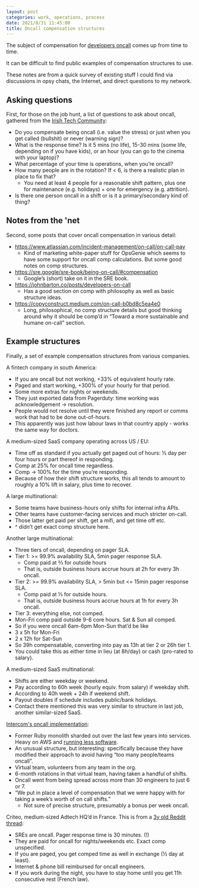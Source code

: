 ```yaml
---
layout: post
categories: work, operations, process
date: 2021/8/31 11:45:00
title: Oncall compensation structures
---
```


The subject of compensation for [developers
oncall](https://johnbarton.co/posts/developers-on-call) comes up from time to
time.

It can be difficult to find public examples of compensation structures to use.

These notes are from a quick survey of existing stuff I could find via
discussions in opsy chats, the Internet, and direct questions to my network.

## Asking questions

First, for those on the job hunt, a list of questions to ask about oncall, gathered from the [Irish Tech Community](https://irishtechcommunity.com/):

*   Do you compensate being oncall (i.e. value the stress) or just when you get called (bullshit) or never (warning sign)?
*   What is the response time? Is it 5 mins (no life), 15-30 mins (some life, depending on if you have kids), or an hour (you can go to the cinema with your laptop)?
*   What percentage of your time is operations, when you’re oncall?
*   How many people are in the rotation? If < 6, is there a realistic plan in place to fix that?
    *   You need at least 4 people for a reasonable shift pattern, plus one for maintenance (e.g. holidays) + one for emergency (e.g. attrition).
*   Is there one person oncall in a shift or is it a primary/secondary kind of thing?

## Notes from the 'net

Second, some posts that cover oncall compensation in various detail: 

*   <https://www.atlassian.com/incident-management/on-call/on-call-pay>
    *   Kind of marketing white-paper stuff for OpsGenie which seems to have some support for oncall comp calculations. But some good notes on comp structures.
*   <https://sre.google/sre-book/being-on-call/#compensation>
    *   Google’s (short) take on it in the SRE book.
*   <https://johnbarton.co/posts/developers-on-call>
    *   Has a good section on comp with philosophy as well as basic structure ideas.
*   <https://copyconstruct.medium.com/on-call-b0bd8c5ea4e0>
    *   Long, philosophical, no comp structure details but good thinking around why it should be comp’d in “Toward a more sustainable and humane on-call” section.

## Example structures

Finally, a set of example compensation structures from various companies.

A fintech company in south America:

*   If you are oncall but not working, +33% of equivalent hourly rate.
*   Paged and start working, +300% of your hourly for that period.
*   Some more extras for nights or weekends.
*   They just exported data from Pagerduty: time working was acknowledgement → resolution.
*   People would not resolve until they were finished any report or comms work that had to be done out-of-hours.
*   This apparently was just how labour laws in that country apply - works the same way for doctors.

A medium-sized SaaS company operating across US / EU:

*   Time off as standard if you actually get paged out of hours: ½ day per four hours or part thereof in responding.
*   Comp at 25% for oncall time regardless.
*   Comp → 100% for the time you’re responding.
*   Because of how their shift structure works, this all tends to amount to roughly a 10% lift in salary, plus time to recover.

A large multinational:

*   Some teams have business-hours only shifts for internal infra APIs.
*   Other teams have customer-facing services and much stricter on-call.
*   Those latter get paid per shift, get a mifi, and get time off etc.
*   ^ didn’t get exact comp structure here.

Another large multinational:

*   Three tiers of oncall, depending on pager SLA.
*   Tier 1: >= 99.9% availability SLA, 5min pager response SLA.
    *   Comp paid at ⅔ for outside hours
    *   That is, outside business hours accrue hours at 2h for every 3h oncall.
*   Tier 2: >= 99.9% availability SLA, > 5min but <= 15min pager response SLA.
    *   Comp paid at ⅓ for outside hours.
    *   That is, outside business hours accrue hours at 1h for every 3h oncall.
*   Tier 3: everything else, not comped.
*   Mon-Fri comp paid outside 9-6 core hours. Sat & Sun all comped.
*   So if you were oncall 6am-6pm Mon-Sun that’d be like
*   3 x 5h for Mon-Fri
*   2 x 12h for Sat-Sun
*   So 39h compensatable, converting into pay as 13h at tier 2 or 26h tier 1.
*   You could take this as either time in lieu (at 8h/day) or cash (pro-rated to salary).

A medium-sized SaaS multinational:

*   Shifts are either weekday or weekend.
*   Pay according to 60h week (hourly equiv. from salary) if weekday shift.
*   According to 40h week + 24h if weekend shift.
*   Payout doubles if schedule includes public/bank holidays.
*   Contact there mentioned this was very similar to structure in last job, another similar-sized SaaS.

[Intercom's oncall implementation](https://www.intercom.com/blog/rapid-response-how-we-developed-an-on-call-team-at-intercom/):

*   Former Ruby monolith sharded out over the last few years into services. Heavy on AWS and [running less software](https://www.intercom.com/blog/run-less-software/).
*   An unusual structure, but interesting: specifically because they have modified their approach to avoid having “too many people/teams oncall”.
*   Virtual team, volunteers from any team in the org.
*   6-month rotations in that virtual team, having taken a handful of shifts.
*   Oncall went from being spread across more than 30 engineers to just 6 or 7.
*   “We put in place a level of compensation that we were happy with for taking a week’s worth of on call shifts.”
    *   Not sure of precise structure, presumably a bonus per week oncall.

Criteo, medium-sized Adtech HQ’d in France. This is from a [3y old Reddit thread](https://www.reddit.com/r/devops/comments/72lj1q/what_is_your_company_oncall_compensation_model/):

*   SREs are oncall. Pager response time is 30 minutes. (!)
*   They are paid for oncall for nights/weekends etc. Exact comp unspecified.
*   If you are paged, you get comped time as well in exchange (½ day at least).
*   Internet & phone bill reimbursed for oncall engineers.
*   If you work during the night, you have to stay home until you get 11h consecutive rest (French law).
